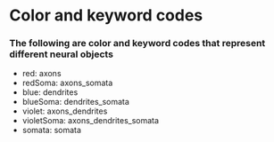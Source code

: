 Color and keyword codes
=======================

### The following are color and keyword codes that represent different neural objects
- red: axons 
- redSoma: axons_somata
- blue: dendrites
- blueSoma: dendrites_somata
- violet: axons_dendrites
- violetSoma: axons_dendrites_somata
- somata: somata
